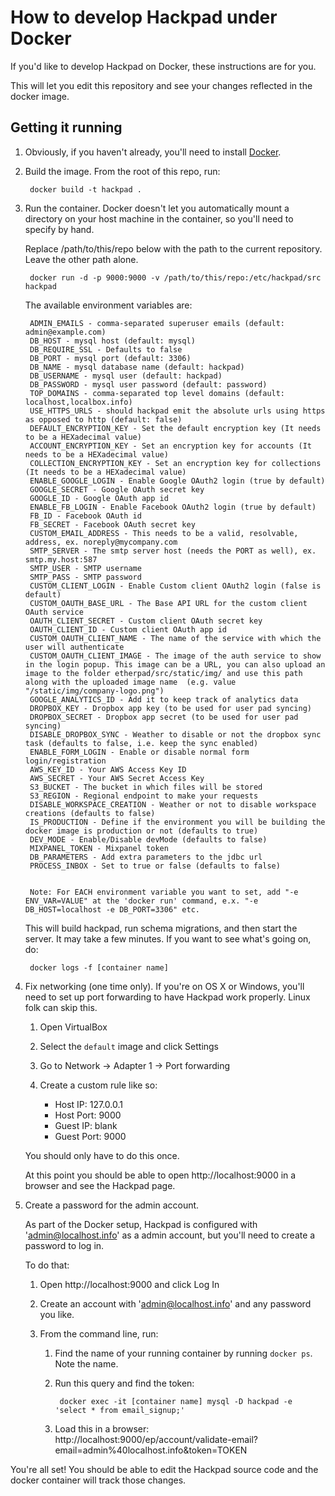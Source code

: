How to develop Hackpad under Docker
===================================

If you'd like to develop Hackpad on Docker, these instructions are for you.

This will let you edit this repository and see your changes reflected in the docker image. 

Getting it running
-------------------

1. Obviously, if you haven't already, you'll need to install [Docker](https://docs.docker.com/installation/).

2. Build the image. From the root of this repo, run:

		docker build -t hackpad .

3. Run the container. Docker doesn't let you automatically mount a directory on your host machine in the container, so you'll need to specify by hand. 

	Replace /path/to/this/repo below with the path to the current repository. Leave the other path alone. 

		docker run -d -p 9000:9000 -v /path/to/this/repo:/etc/hackpad/src hackpad
		
	The available environment variables are:
	
        ADMIN_EMAILS - comma-separated superuser emails (default: admin@example.com)
        DB_HOST - mysql host (default: mysql)
        DB_REQUIRE_SSL - Defaults to false
        DB_PORT - mysql port (default: 3306)
        DB_NAME - mysql database name (default: hackpad)
        DB_USERNAME - mysql user (default: hackpad)
        DB_PASSWORD - mysql user password (default: password)
        TOP_DOMAINS - comma-separated top level domains (default: localhost,localbox.info)
        USE_HTTPS_URLS - should hackpad emit the absolute urls using https as opposed to http (default: false)
        DEFAULT_ENCRYPTION_KEY - Set the default encryption key (It needs to be a HEXadecimal value)
        ACCOUNT_ENCRYPTION_KEY - Set an encryption key for accounts (It needs to be a HEXadecimal value)
        COLLECTION_ENCRYPTION_KEY - Set an encryption key for collections (It needs to be a HEXadecimal value)
        ENABLE_GOOGLE_LOGIN - Enable Google OAuth2 login (true by default)
        GOOGLE_SECRET - Google OAuth secret key
        GOOGLE_ID - Google OAuth app id
        ENABLE_FB_LOGIN - Enable Facebook OAuth2 login (true by default)
        FB_ID - Facebook OAuth id
        FB_SECRET - Facebook OAuth secret key
        CUSTOM_EMAIL_ADDRESS - This needs to be a valid, resolvable, address, ex. noreply@mycompany.com
        SMTP_SERVER - The smtp server host (needs the PORT as well), ex. smtp.my.host:587
        SMTP_USER - SMTP username
        SMTP_PASS - SMTP password
        CUSTOM_CLIENT_LOGIN - Enable Custom client OAuth2 login (false is default)
        CUSTOM_OAUTH_BASE_URL - The Base API URL for the custom client OAuth service
        OAUTH_CLIENT_SECRET - Custom client OAuth secret key
        OAUTH_CLIENT_ID - Custom client OAuth app id
        CUSTOM_OAUTH_CLIENT_NAME - The name of the service with which the user will authenticate
        CUSTOM_OAUTH_CLIENT_IMAGE - The image of the auth service to show in the login popup. This image can be a URL, you can also upload an image to the folder etherpad/src/static/img/ and use this path along with the uploaded image name  (e.g. value "/static/img/company-logo.png")
        GOOGLE_ANALYTICS_ID - Add it to keep track of analytics data
        DROPBOX_KEY - Dropbox app key (to be used for user pad syncing)
        DROPBOX_SECRET - Dropbox app secret (to be used for user pad syncing)
        DISABLE_DROPBOX_SYNC - Weather to disable or not the dropbox sync task (defaults to false, i.e. keep the sync enabled)
        ENABLE_FORM_LOGIN - Enable or disable normal form login/registration
        AWS_KEY_ID - Your AWS Access Key ID
        AWS_SECRET - Your AWS Secret Access Key
        S3_BUCKET - The bucket in which files will be stored
        S3_REGION - Regional endpoint to make your requests
        DISABLE_WORKSPACE_CREATION - Weather or not to disable workspace creations (defaults to false)
        IS_PRODUCTION - Define if the environment you will be building the docker image is production or not (defaults to true)
        DEV_MODE - Enable/Disable devMode (defaults to false)
        MIXPANEL_TOKEN - Mixpanel token
        DB_PARAMETERS - Add extra parameters to the jdbc url
        PROCESS_INBOX - Set to true or false (defaults to false)
        
        
        Note: For EACH environment variable you want to set, add "-e ENV_VAR=VALUE" at the 'docker run' command, e.x. "-e DB_HOST=localhost -e DB_PORT=3306" etc. 

	This will build hackpad, run schema migrations, and then start the server. It may take a few minutes. If you want to see what's going on, do:

		docker logs -f [container name]

4. Fix networking (one time only). If you're on OS X or Windows, you'll need to set up port forwarding to have Hackpad work properly. Linux folk can skip this.

	1. Open VirtualBox

	2. Select the `default` image and click Settings

	3. Go to Network -> Adapter 1 -> Port forwarding

	4. Create a custom rule like so:

		* Host IP: 127.0.0.1
		* Host Port: 9000
		* Guest IP: blank
		* Guest Port: 9000

	You should only have to do this once.

	At this point you should be able to open http://localhost:9000 in a browser and see the Hackpad page.

5. Create a password for the admin account.

	As part of the Docker setup, Hackpad is configured with 'admin@localhost.info' as a admin account, but you'll need to create a password to log in. 

	To do that: 

	1. Open http://localhost:9000 and click Log In

	2. Create an account with 'admin@localhost.info' and any password you like.

	3. From the command line, run:

		1. Find the name of your running container by running `docker ps`. Note the name. 

		2. Run this query and find the token:

				docker exec -it [container name] mysql -D hackpad -e 'select * from email_signup;'

		3. Load this in a browser: http://localhost:9000/ep/account/validate-email?email=admin%40localhost.info&token=TOKEN


You're all set!  You should be able to edit the Hackpad source code and the docker container will track those changes.


